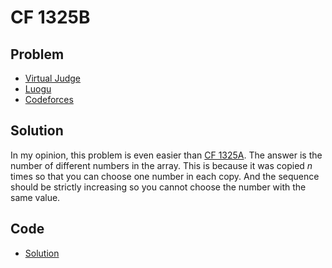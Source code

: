 # CF 1325B

## Problem

- [Virtual Judge](https://vjudge.net/problem/CodeForces-1325B)
- [Luogu](https://www.luogu.com.cn/problem/CF1325B)
- [Codeforces](https://codeforces.com/problemset/problem/1325/B)

## Solution

In my opinion, this problem is even easier than <a href="/codes/?oj=CF&pid=1325A">CF 1325A</a>. The answer is the number of different numbers in the array. This is because it was copied $n$ times so that you can choose one number in each copy. And the sequence should be strictly increasing so you cannot choose the number with the same value.

## Code

- [Solution](CF.1325B.0.cpp)
